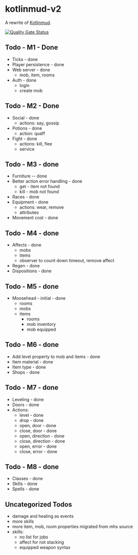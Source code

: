 # kotlinmud-v2

A rewrite of [Kotlinmud](https://github.com/danielmunro/kotlinmud).

[![Quality Gate Status](https://sonarcloud.io/api/project_badges/measure?project=danielmunro_kotlinmudv2&metric=alert_status)](https://sonarcloud.io/summary/new_code?id=danielmunro_kotlinmudv2)

## Todo - M1 - Done

* Ticks - done
* Player persistence - done
* Web server - done
  * mob, item, rooms
* Auth - done
  * login
  * create mob

## Todo - M2 - Done

* Social - done
  * actions: say, gossip
* Potions - done
  * action: quaff
* Fight - done
  * actions: kill, flee
  * service

## Todo - M3 - done

* Furniture -- done
* Better action error handling - done
  * get - item not found
  * kill - mob not found
* Races - done
* Equipment - done
  * actions: wear, remove
  * attributes
* Movement cost - done

## Todo - M4 - done

* Affects - done
  * mobs
  * items
  * observer to count down timeout, remove affect
* Regen - done
* Dispositions - done

## Todo - M5 - done

* Moosehead - initial - done
  * rooms
  * mobs
  * items
    * rooms
    * mob inventory
    * mob equipped

## Todo - M6 - done

* Add level property to mob and items - done
* Item material - done
* Item type - done
* Shops - done

## Todo - M7 - done
* Leveling - done
* Doors - done
* Actions:
  * level - done
  * drop - done
  * open, door - done
  * close, door - done
  * open, direction - done
  * close, direction - done
  * open, error - done
  * close, error - done

## Todo - M8 - done
* Classes - done
* Skills - done
* Spells - done

## Uncategorized Todos
* damage and healing as events
* more skills
* more item, mob, room properties migrated from mhs source
* skills:
  * no list for jobs
  * affect for not stacking
  * equipped weapon syntax